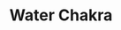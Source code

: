 ---
layout: post
title: 'Water Chakra'
image: /assets/images/Water_yantra.png
tags:
  - water
  - chakra
---